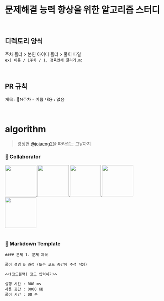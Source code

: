 # 문제해결 능력 향상을 위한 알고리즘 스터디

<br/>

## 디렉토리 양식

주차 폴더 > 본인 아이디 폴더 > 풀이 파일  
`ex) 이름 / 1주차 / 1. 정육면체 굴리기.md`

<br/>

## PR 규칙

제목 : N주차 - 이름
내용 : 없음

<br/>

# algorithm

> 왕정현 [@jojaeng2](https://github.com/jojaeng2)을 따라잡는 그날까지


### 🙂 Collaborator

<div>
  <a href="https://github.com/essential2189">
    <img src="https://avatars.githubusercontent.com/u/70889358?v=4" width="100" style="max-width: 100%;">
  </a>
  <a href="https://github.com/da-in">
    <img src="https://avatars.githubusercontent.com/u/66757141?v=4" width="100" style="max-width: 100%;">
  </a>
  <a href="https://github.com/dahyeon405">
    <img src="https://avatars.githubusercontent.com/u/109179856?v=4" width="100" style="max-width: 100%;">
  </a>
  <a href="https://github.com/JGeun">
    <img src="https://avatars.githubusercontent.com/u/68798525?v=4" width="100" style="max-width: 100%;">
  </a>
  <a href="https://github.com/hyesuuou">
    <img src="https://avatars.githubusercontent.com/u/68391767?v=4" width="100" style="max-width: 100%;">
  </a>
</div>

<br/>

### 📄 Markdown Template

```
#### 문제 1. 문제 제목

풀이 설명 & 과정 (또는 코드 중간에 주석 작성)

<<(코드블럭) 코드 입력하기>>

실행 시간 : 000 ms    
사용 공간 : 0000 KB  
풀이 시간 : 00 분
```

<br/>

